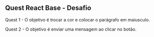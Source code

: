 ## Quest React Base - Desafio

Quest 1 - O objetivo é trocar a cor e colocar o parágrafo em maiusculo.

Quest 2 - O objetivo é enviar uma mensagem ao clicar no botão.


